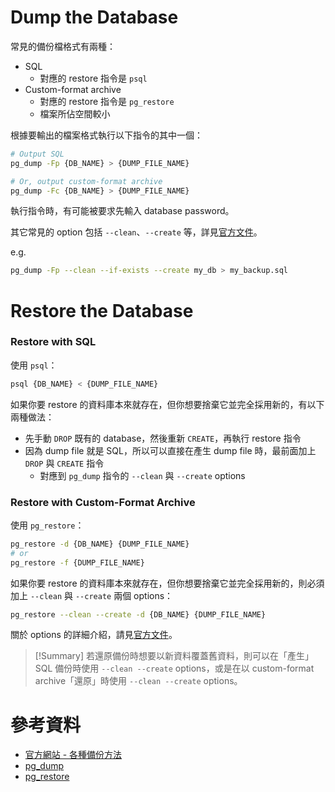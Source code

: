 # Dump the Database

常見的備份檔格式有兩種：

- SQL
    - 對應的 restore 指令是 `psql`
- Custom-format archive
    - 對應的 restore 指令是 `pg_restore`
    - 檔案所佔空間較小

根據要輸出的檔案格式執行以下指令的其中一個：

```bash
# Output SQL
pg_dump -Fp {DB_NAME} > {DUMP_FILE_NAME}

# Or, output custom-format archive
pg_dump -Fc {DB_NAME} > {DUMP_FILE_NAME}
```

執行指令時，有可能被要求先輸入 database password。

其它常見的 option 包括 `--clean`、`--create` 等，詳見[官方文件](https://www.postgresql.org/docs/current/app-pgdump.html)。

e.g.

```bash
pg_dump -Fp --clean --if-exists --create my_db > my_backup.sql
```

# Restore the Database

### Restore with SQL

使用 `psql`：

```bash
psql {DB_NAME} < {DUMP_FILE_NAME}
```

如果你要 restore 的資料庫本來就存在，但你想要捨棄它並完全採用新的，有以下兩種做法：

- 先手動 `DROP` 既有的 database，然後重新 `CREATE`，再執行 restore 指令
- 因為 dump file 就是 SQL，所以可以直接在產生 dump file 時，最前面加上 `DROP` 與 `CREATE` 指令
    - 對應到 `pg_dump` 指令的 `--clean` 與 `--create` options

### Restore with Custom-Format Archive

使用 `pg_restore`：

```bash
pg_restore -d {DB_NAME} {DUMP_FILE_NAME}
# or
pg_restore -f {DUMP_FILE_NAME}
```

如果你要 restore 的資料庫本來就存在，但你想要捨棄它並完全採用新的，則必須加上 `--clean` 與 `--create` 兩個 options：

```bash
pg_restore --clean --create -d {DB_NAME} {DUMP_FILE_NAME}
```

關於 options 的詳細介紹，請見[官方文件](https://www.postgresql.org/docs/current/app-pgrestore.html)。

>[!Summary]
>若還原備份時想要以新資料覆蓋舊資料，則可以在「產生」SQL 備份時使用 `--clean --create` options，或是在以 custom-format archive「還原」時使用 `--clean --create` options。

# 參考資料

- [官方網站 - 各種備份方法](https://www.postgresql.org/docs/current/backup-dump.html)
- [pg_dump](https://www.postgresql.org/docs/current/app-pgdump.html)
- [pg_restore](https://www.postgresql.org/docs/current/app-pgrestore.html)
